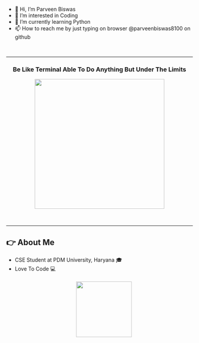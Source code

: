 - 👋 Hi, I’m Parveen Biswas
- 👀 I’m interested in Coding
- 🌱 I’m currently learning Python
- 📫 How to reach me by just typing on browser @parveenbiswas8100 on github

<!---<h1 align="center">Hi <img src = "https://raw.githubusercontent.com/aemmadi/aemmadi/master/wave.gif" width="40dp" height="40dp"><a>, I'm <a href="https://github.com/Mr-Parveen"  target="blank"> Parveen Biswas</a> !</h1>--->
<br>
<hr>
<h3 align="center">Be Like Terminal Able To Do Anything But Under The Limits</h3>
<p align="center"><img src="https://user-images.githubusercontent.com/4106499/70573655-6b609400-1b70-11ea-8c8c-f2c05ab9503a.png" width="350dp" height="350dp">

<br><hr>
<h2 align="left">👉 About Me</h2>

- CSE Student at PDM University, Haryana 🎓
- Love To Code 💻
  <h4 align="center"><a href="https://www.linkedin.com/in/parveen-biswas-a5459820b?lipi=urn%3Ali%3Apage%3Ad_flagship3_profile_view_base_contact_details%3B4SyUWUpMSo2qM15%2ByfYVwg%3D%3D" target="blank"><img align="center" src="https://camo.githubusercontent.com/44325813ad49c866666b351a6f1191bd17ac1a39b6f3c2fbe32e6b3e63661923/68747470733a2f2f63646e322e69636f6e66696e6465722e636f6d2f646174612f69636f6e732f736f6369616c2d6d656469612d323139392f36342f736f6369616c5f6d656469615f69736f6d65747269635f31342d6c696e6b6564696e2d3531322e706e67" width="150dp" height="150dp"></a>

<!---
ParveenBiswas8100/ParveenBiswas8100 is a ✨ special ✨ repository because its `README.md` (this file) appears on your GitHub profile.
You can click the Preview link to take a look at your changes.
--->
